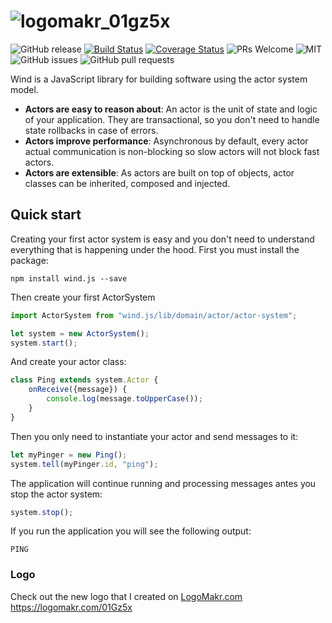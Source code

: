 # ![logomakr_01gz5x](https://user-images.githubusercontent.com/3071208/38959874-9addaa8e-4362-11e8-9904-38fba6503ae2.png)
![GitHub release](https://img.shields.io/github/release/codeinbrackets/wind.js.svg)
[![Build Status](https://travis-ci.org/CodeInBrackets/wind.js.svg?branch=master)](https://travis-ci.org/CodeInBrackets/wind.js)
[![Coverage Status](https://coveralls.io/repos/github/CodeInBrackets/wind.js/badge.svg?branch=master)](https://coveralls.io/github/CodeInBrackets/wind.js?branch=master)
![PRs Welcome](https://img.shields.io/badge/PRs-welcome-brightgreen.svg)
![MIT](https://img.shields.io/badge/License-MIT-brightgreen.svg)
![GitHub issues](https://img.shields.io/github/issues/codeinbrackets/wind.js.svg)
![GitHub pull requests](https://img.shields.io/github/issues-pr/codeinbrackets/wind.js.svg)

Wind is a JavaScript library for building software using the actor system model.

* **Actors are easy to reason about**: An actor is the unit of state and logic of your application.
They are transactional, so you don't need to handle state rollbacks in case of errors.
* **Actors improve performance**: Asynchronous by default, every actor actual communication is non-blocking so slow actors will not block fast actors.
* **Actors are extensible**: As actors are built on top of objects, actor classes can be inherited, 
composed and injected.

## Quick start

Creating your first actor system is easy and you don't need to understand everything that is happening under the hood.
First you must install the package:

`npm install wind.js --save`

Then create your first ActorSystem

```js
import ActorSystem from "wind.js/lib/domain/actor/actor-system";

let system = new ActorSystem();
system.start();
```

And create your actor class:

```js
class Ping extends system.Actor {
    onReceive({message}) {
        console.log(message.toUpperCase());
    }
}
```

Then you only need to instantiate your actor and send messages to it:

```js
let myPinger = new Ping();
system.tell(myPinger.id, "ping");
```

The application will continue running and processing messages antes you stop the actor system:

```js
system.stop();
```
If you run the application you will see the following output:

```
PING
```

### Logo
Check out the new logo that I created on <a href="http://logomakr.com" title="Logo Makr">LogoMakr.com</a> https://logomakr.com/01Gz5x
